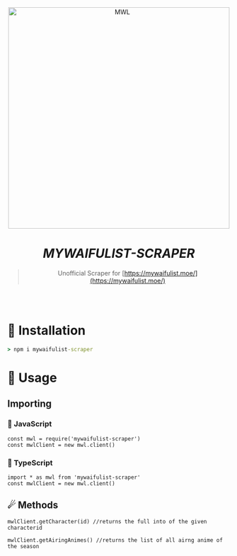 <div align="center">
<img src="https://www.itl.cat/pngfile/big/34-348357_re-zero-live-wallpaper-emilia-re-zero-wallpaper.jpg" alt="MWL" width="500" />

# _**MYWAIFULIST-SCRAPER**_

> Unofficial Scraper for [https://mywaifulist.moe/](https://mywaifulist.moe/)
>
>
</div><br/>
<br/>

# 🏮 Installation
```cmd
> npm i mywaifulist-scraper
```

# 🎋 Usage

## Importing
###  💛 JavaScript
```JS
const mwl = require('mywaifulist-scraper')
const mwlClient = new mwl.client()
```
### 💙 TypeScript
```TS 
import * as mwl from 'mywaifulist-scraper'
const mwlClient = new mwl.client()
```

## ☄ Methods
```JS
mwlClient.getCharacter(id) //returns the full into of the given characterid

mwlClient.getAiringAnimes() //returns the list of all airng anime of the season


